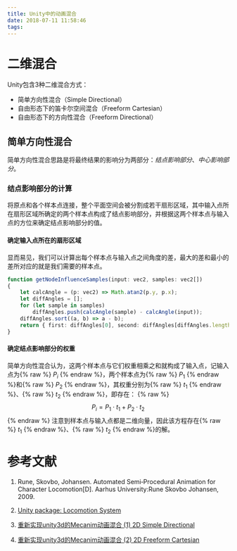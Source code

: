 ```yaml
---
title: Unity中的动画混合
date: 2018-07-11 11:58:46
tags:
---
```


# 二维混合

Unity包含3种二维混合方式：

* 简单方向性混合（Simple Directional）
* 自由形态下的笛卡尔空间混合（Freeform Cartesian）
* 自由形态下的方向性混合（Freeform Directional）

## 简单方向性混合

简单方向性混合思路是将最终结果的影响分为两部分：*结点影响部分*、*中心影响部分*。

### 结点影响部分的计算

将原点和各个样本点连接，整个平面空间会被分割成若干扇形区域，其中输入点所在扇形区域所确定的两个样本点构成了结点影响部分，并根据这两个样本点与输入点的方位来确定结点影响部分的值。

#### 确定输入点所在的扇形区域

显而易见，我们可以计算出每个样本点与输入点之间角度的差，最大的差和最小的差所对应的就是我们需要的样本点。

```ts
function getNodeInfluenceSamples(input: vec2, samples: vec2[])
{
    let calcAngle = (p: vec2) => Math.atan2(p.y, p.x);
    let diffAngles = [];
    for (let sample in samples)
        diffAngles.push(calcAngle(sample) - calcAngle(input));
    diffAngles.sort((a, b) => a - b);
    return { first: diffAngles[0], second: diffAngles[diffAngles.length - 1] };
}
```

#### 确定结点影响部分的权重

简单方向性混合认为，这两个样本点与它们权重相乘之和就构成了输入点，记输入点为{% raw %} $P_i$ {% endraw %}，两个样本点为{% raw %} $P_1$ {% endraw %}和{% raw %} $P_2$ {% endraw %}，其权重分别为{% raw %} $t_1$ {% endraw %}、{% raw %} $t_2$ {% endraw %}，即存在：
{% raw %}
$$ P_i = P_1 \cdot t_1 + P_2 \cdot t_2 $$
{% endraw %}
注意到样本点与输入点都是二维向量，因此该方程存在{% raw %} $t_1$ {% endraw %}、{% raw %} $t_2$ {% endraw %}的解。


# 参考文献

1. Rune, Skovbo, Johansen. Automated Semi‐Procedural Animation for Character Locomotion[D]. Aarhus University:Rune Skovbo Johansen, 2009.

1. [Unity package: Locomotion System](https://assetstore.unity.com/packages/tools/animation/locomotion-system-7135)

1. [重新实现unity3d的Mecanim动画混合 (1) 2D Simple Directional](https://segmentfault.com/a/1190000006792108)

1. [重新实现unity3d的Mecanim动画混合 (2) 2D Freeform Cartesian](https://segmentfault.com/a/1190000006859384)

<!-- {% raw %}
<canvas id="pdfcanvas" width="480" height="640">
	</canvas>

	<button id="prev">Previous</button>
	<button id="next">Next</button>
	&nbsp; &nbsp;
	<span>Page:
		<span id="page_num"></span> /
		<span id="page_count"></span>
	</span>

	<script src="http://mozilla.github.io/pdf.js/build/pdf.js"></script>
	<script src="/scripts/pdfviewer.js"> </script>
	<script>
		new PDFViewer("/resources/foundation.pdf");
	</script>
{% endraw %} -->

<!-- {% pdfviewer %} -->
